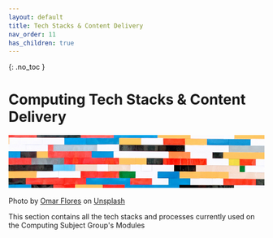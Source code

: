 ```yaml
---
layout: default
title: Tech Stacks & Content Delivery
nav_order: 11
has_children: true
---
```


{: .no_toc }

# Computing Tech Stacks & Content Delivery

![Lego Wall](../images/omar-flores-lQT_bOWtysE-unsplash.jpg)

Photo by <a href="https://unsplash.com/@colorflores?utm_source=unsplash&utm_medium=referral&utm_content=creditCopyText">Omar Flores</a> on <a href="https://unsplash.com/s/photos/wall-lego?utm_source=unsplash&utm_medium=referral&utm_content=creditCopyText">Unsplash</a>
  

This section contains all the tech stacks and processes currently used on the Computing Subject Group's Modules